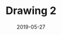 ---
title: Drawing 2
date: '2019-05-27'
thumb_image: images/mar-4yo/4-mar-drawing2.jpg
thumb_image_alt: Drawing 2
image: images/mar-4yo/4-mar-drawing2.jpg
image_alt: Drawing 2
template: project
---	
